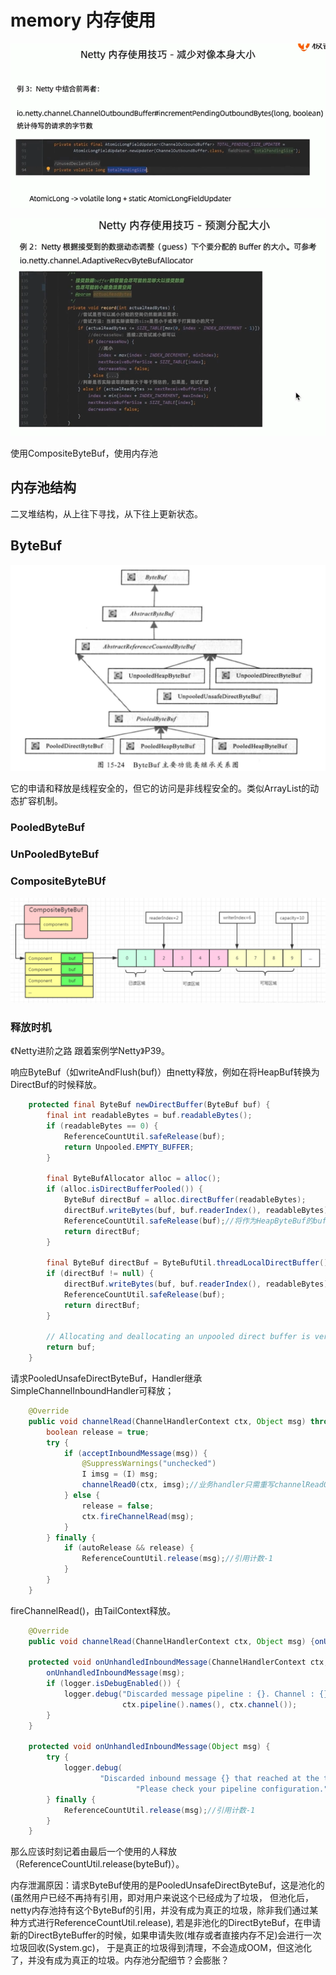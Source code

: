 # memory 内存使用
![netty-memory1](../images/netty-memory1.PNG)

![netty-memory2](../images/netty-memory2.PNG)

使用CompositeByteBuf，使用内存池
## 内存池结构
二叉堆结构，从上往下寻找，从下往上更新状态。
## ByteBuf
![netty-bytebuf-uml](../images/netty-bytebuf-uml.PNG)

它的申请和释放是线程安全的，但它的访问是非线程安全的。类似ArrayList的动态扩容机制。
### PooledByteBuf
### UnPooledByteBuf
### CompositeByteBUf
![netty-compositeByteBuf](../images/netty-compoisteByteBuf.PNG)
### 释放时机
《Netty进阶之路 跟着案例学Netty》P39。

响应ByteBuf（如writeAndFlush(buf)）由netty释放，例如在将HeapBuf转换为DirectBuf的时候释放。
```java
    protected final ByteBuf newDirectBuffer(ByteBuf buf) {
        final int readableBytes = buf.readableBytes();
        if (readableBytes == 0) {
            ReferenceCountUtil.safeRelease(buf);
            return Unpooled.EMPTY_BUFFER;
        }

        final ByteBufAllocator alloc = alloc();
        if (alloc.isDirectBufferPooled()) {
            ByteBuf directBuf = alloc.directBuffer(readableBytes);
            directBuf.writeBytes(buf, buf.readerIndex(), readableBytes);
            ReferenceCountUtil.safeRelease(buf);//将作为HeapByteBuf的buf引用计数-1，更新状态
            return directBuf;
        }

        final ByteBuf directBuf = ByteBufUtil.threadLocalDirectBuffer();
        if (directBuf != null) {
            directBuf.writeBytes(buf, buf.readerIndex(), readableBytes);
            ReferenceCountUtil.safeRelease(buf);
            return directBuf;
        }

        // Allocating and deallocating an unpooled direct buffer is very expensive; give up.
        return buf;
    }
```
请求PooledUnsafeDirectByteBuf，Handler继承SimpleChannelInboundHandler可释放；
```java
    @Override
    public void channelRead(ChannelHandlerContext ctx, Object msg) throws Exception {
        boolean release = true;
        try {
            if (acceptInboundMessage(msg)) {
                @SuppressWarnings("unchecked")
                I imsg = (I) msg;
                channelRead0(ctx, imsg);//业务handler只需重写channelRead0
            } else {
                release = false;
                ctx.fireChannelRead(msg);
            }
        } finally {
            if (autoRelease && release) {
                ReferenceCountUtil.release(msg);//引用计数-1
            }
        }
    }
```
fireChannelRead()，由TailContext释放。
```java
    @Override
    public void channelRead(ChannelHandlerContext ctx, Object msg) {onUnhandledInboundMessage(ctx, msg);}

    protected void onUnhandledInboundMessage(ChannelHandlerContext ctx, Object msg) {
        onUnhandledInboundMessage(msg);
        if (logger.isDebugEnabled()) {
            logger.debug("Discarded message pipeline : {}. Channel : {}.",
                         ctx.pipeline().names(), ctx.channel());
        }
    }

    protected void onUnhandledInboundMessage(Object msg) {
        try {
            logger.debug(
                    "Discarded inbound message {} that reached at the tail of the pipeline. " +
                            "Please check your pipeline configuration.", msg);
        } finally {
            ReferenceCountUtil.release(msg);//引用计数-1
        }
    }
```
那么应该时刻记着由最后一个使用的人释放（ReferenceCountUtil.release(byteBuf)）。

内存泄漏原因：请求ByteBuf使用的是PooledUnsafeDirectByteBuf，这是池化的(虽然用户已经不再持有引用，即对用户来说这个已经成为了垃圾，
但池化后，netty内存池持有这个ByteBuf的引用，并没有成为真正的垃圾，除非我们通过某种方式进行ReferenceCountUtil.release),
若是非池化的DirectByteBuf，在申请新的DirectByteBuffer的时候，如果申请失败(堆存或者直接内存不足)会进行一次垃圾回收(System.gc)，
于是真正的垃圾得到清理，不会造成OOM，但这池化了，并没有成为真正的垃圾。内存池分配细节？会膨胀？